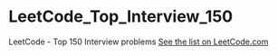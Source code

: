 # LeetCode_Top_Interview_150
LeetCode - Top 150 Interview problems
[See the list on LeetCode.com](https://leetcode.com/studyplan/top-interview-150/)
